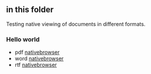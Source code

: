 ## in this folder

Testing native viewing of documents in different formats.

### Hello world
* pdf [native](https://github.com/episphere/connect/blob/master/docs/test/Hello%20world.pdf)[browser](https://episphere.github.io/connect/docs/test/Hello%20world.pdf)
* word [native](https://github.com/episphere/connect/blob/master/docs/test/Hello%20world.docx)[browser](https://episphere.github.io/connect/docs/test/Hello%20world.docx)
* rtf [native](https://github.com/episphere/connect/blob/master/docs/test/Hello%20world.rtf)[browser](https://episphere.github.io/connect/docs/test/Hello%20world.rtf)
